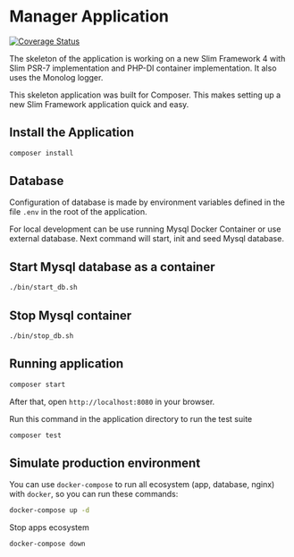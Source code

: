 # Manager Application

[![Coverage Status](https://coveralls.io/repos/github/slimphp/Slim-Skeleton/badge.svg?branch=master)](https://coveralls.io/github/morientes26/coconut-manager?branch=master)

The skeleton of the application is working on a new Slim Framework 4 with Slim PSR-7 implementation and PHP-DI container implementation. It also uses the Monolog logger.

This skeleton application was built for Composer. This makes setting up a new Slim Framework application quick and easy.

## Install the Application

```bash
composer install
```

## Database

Configuration of database is made by environment variables defined in the file `.env` in the root of the application.

For local development can be use running Mysql Docker Container or use external database. Next command will start, init and seed Mysql database.

## Start Mysql database as a container

```bash
./bin/start_db.sh
```

## Stop Mysql container

```bash
./bin/stop_db.sh
```

## Running application

```bash
composer start
```

After that, open `http://localhost:8080` in your browser.

Run this command in the application directory to run the test suite

```bash
composer test
```

## Simulate production environment

You can use `docker-compose` to run all ecosystem (app, database, nginx) with `docker`, so you can run these commands:

```bash
docker-compose up -d
```

Stop apps ecosystem

```bash
docker-compose down
```
